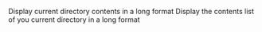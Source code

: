 Display current directory contents in a long format
Display the contents list of you current directory in a long format
